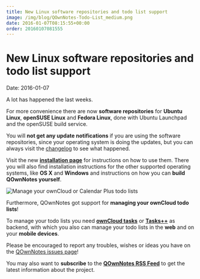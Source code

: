 ```yaml
---
title: New Linux software repositories and todo list support
image: /img/blog/QOwnNotes-Todo-List_medium.png
date: 2016-01-07T08:15:55+00:00
order: 20160107081555
---
```


# New Linux software repositories and todo list support

<v-subheader class="blog">Date: 2016-01-07</v-subheader>

A lot has happened the last weeks.

For more convenience there are now **software repositories** for **Ubuntu Linux**, **openSUSE Linux** and **Fedora Linux**, done with Ubuntu Launchpad and the openSUSE build service.

You will **not get any update notifications** if you are using the software repositories, since your operating system is doing the updates, but you can always visit the [changelog](https://www.qownnotes.org/changelog/QOwnNotes) to see what happened.

Visit the new **[installation page](https://www.qownnotes.org/installation)** for instructions on how to use them. There you will also find installation instructions for the other supported operating systems, like **OS X** and **Windows** and instructions on how you can **build QOwnNotes yourself**.

![Manage your ownCloud or Calendar Plus todo lists](/img/blog/QOwnNotes-Todo-List_medium.png "Manage your ownCloud or Calendar Plus todo lists")

Furthermore, QOwnNotes got support for **managing your ownCloud todo lists**!

To manage your todo lists you need [**ownCloud tasks**](https://apps.owncloud.com/content/show.php/Tasks?content=164356) or **[Tasks++](https://apps.owncloud.com/content/show.php/Tasks+Plus?content=170561)** as backend, with which you also can manage your todo lists in the **web** and on your **mobile devices**.

Please be encouraged to report any troubles, wishes or ideas you have on the [QOwnNotes issues page](https://github.com/pbek/QOwnNotes/issues)!

You may also want to **subscribe** to the **[QOwnNotes RSS Feed](https://www.qownnotes.org/rss.xml)** to get the latest information about the project.